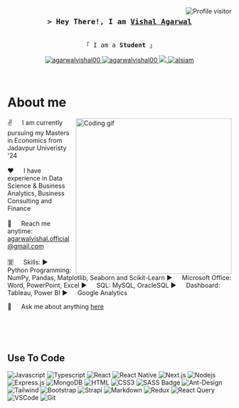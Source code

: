 <!--
<h2 align="center">
  Welcome to Al Siam World!
  <img src="https://media.giphy.com/media/hvRJCLFzcasrR4ia7z/giphy.gif" width="28">
</h2>
-->

<!--
<p align="center">
  <a href="https://github.com/alsiam"><img src="https://readme-typing-svg.herokuapp.com/?lines=Self%20Taught%20Programmer;Front%20End%20Developer;1.5%2B%20years%20of%20coding%20experience;Always%20learning%20new%20things&center=true&width=380&height=45"></a>
</p>

 -->

<a href="https://komarev.com/ghpvc/?username=agarwalvishal00">
  <img align="right" src="https://komarev.com/ghpvc/?username=agarwalvishal00&label=Visitors&color=0e75b6&style=flat" alt="Profile visitor" />
</a>


<!-- Intro  -->
<h3 align="center">
        <samp>&gt; Hey There!, I am
                <b><a target="_blank" href="https://agarwalvishal00.netlify.app">Vishal Agarwal</a></b>
        </samp>
</h3>


<p align="center"> 
  <samp>
    <br>
    「 I am a <b>Student</b> 」
    </br>
  </samp>
</p>

<p align="center">
 <a href="[https://alsiam.com](https://agarwalvishal00.netlify.app)" target="blank">
  <img src="https://img.shields.io/badge/Website-DC143C?style=for-the-badge&logo=medium&logoColor=white" alt="agarwalvishal00" />
 </a>
 <a href="https://linkedin.com/in/agarwalvishal00" target="_blank">
  <img src="https://img.shields.io/badge/LinkedIn-0077B5?style=for-the-badge&logo=linkedin&logoColor=white" alt="agarwalvishal00"/>
 </a>
 <!-- <a href="https://dev.to/alsiam" target="_blank">
  <img src="https://img.shields.io/badge/dev.to-0A0A0A?style=for-the-badge&logo=dev.to&logoColor=white" alt="alsiam" />
 </a> -->
 <a href="https://twitter.com/agarwalvishal00" target="_blank">
  <img src="https://img.shields.io/badge/Twitter-1DA1F2?style=for-the-badge&logo=twitter&logoColor=white" />
 </a>
 <a href="https://agarwalvishal00.medium.com/" target="_blank">
  <img src="https://img.shields.io/badge/Medium-fe4164?style=for-the-badge&logo=instagram&logoColor=white" alt="alsiam" />
 </a> 
</p>
<br />

<!-- About Section -->
 # About me
 
<p>
 <img align="right" width="350" src="https://github.com/alsiam/alsiam/blob/main/assets/programmer.gif" alt="Coding gif" />
  
 ✌️ &emsp; I am currently pursuing my Masters in Economics from Jadavpur Univeristy '24 <br/><br/>
 ❤️ &emsp; I have experience in Data Science & Business Analytics, Business Consulting and Finance<br/><br/>
 📧 &emsp; Reach me anytime: agarwalvishal.official@gmail.com<br/><br/>
 🈺 &emsp; Skills:
 ▶️ &emsp; Python Programming: NumPy, Pandas, Matplotlib, Seaborn and Scikit-Learn
 ▶️ &emsp; Microsoft Office: Word, PowerPoint, Excel
 ▶️ &emsp; SQL: MySQL, OracleSQL
 ▶️ &emsp; Dashboard: Tableau, Power BI 
 ▶️ &emsp; Google Analytics

 💬 &emsp; Ask me about anything [here](https://github.com/agarwalvishal00)

</p>

<br/>
<br/>
<br/>

## Use To Code

![Javascript](https://img.shields.io/badge/Javascript-F0DB4F?style=for-the-badge&labelColor=black&logo=javascript&logoColor=F0DB4F)
![Typescript](https://img.shields.io/badge/Typescript-007acc?style=for-the-badge&labelColor=black&logo=typescript&logoColor=007acc)
![React](https://img.shields.io/badge/-React-61DBFB?style=for-the-badge&labelColor=black&logo=react&logoColor=61DBFB)
![React Native](https://img.shields.io/badge/React_Native-20232A?style=for-the-badge&logo=react&logoColor=61DAFB)
![Next.js](https://img.shields.io/badge/next.js-000000?style=for-the-badge&logo=nextdotjs&logoColor=white)
![Nodejs](https://img.shields.io/badge/Nodejs-3C873A?style=for-the-badge&labelColor=black&logo=node.js&logoColor=3C873A)
![Express.js](https://img.shields.io/badge/Express.js-000000?style=for-the-badge&logo=express&logoColor=white)
![MongoDB](https://img.shields.io/badge/MongoDB-4EA94B?style=for-the-badge&logo=mongodb&logoColor=white)
![HTML](https://img.shields.io/badge/HTML5-E34F26?style=for-the-badge&logo=html5&logoColor=white)
![CSS3](https://img.shields.io/badge/CSS3-1572B6?style=for-the-badge&logo=css3&logoColor=white)
![SASS Badge](https://img.shields.io/badge/Sass-CC6699?style=for-the-badge&logo=sass&logoColor=white)
![Ant-Design](https://img.shields.io/badge/AntDesign-0170FE?style=for-the-badge&logo=antdesign&logoColor=white)
![Tailwind](https://img.shields.io/badge/Tailwind_CSS-092749?style=for-the-badge&logo=tailwindcss&logoColor=06B6D4&labelColor=000000)
![Bootstrap](https://img.shields.io/badge/Bootstrap-563D7C?style=for-the-badge&logo=bootstrap&logoColor=white)
![Strapi](https://img.shields.io/badge/strapi-2E7EEA?style=for-the-badge&logo=strapi&logoColor=white)
![Markdown](https://img.shields.io/badge/Markdown-000000?style=for-the-badge&logo=markdown&logoColor=white)
![Redux](https://img.shields.io/badge/Redux-593D88?style=for-the-badge&logo=redux&logoColor=white)
![React Query](https://img.shields.io/badge/-React_Query-FF4154?style=for-the-badge&logo=react%20query&logoColor=white)
![VSCode](https://img.shields.io/badge/Visual_Studio-0078d7?style=for-the-badge&logo=visual%20studio&logoColor=white)
![Git](https://img.shields.io/badge/Git-F05032?style=for-the-badge&logo=git&logoColor=white)

<br/>
